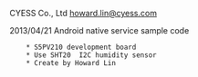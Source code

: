 
CYESS Co., Ltd  howard.lin@cyess.com

2013/04/21
	Android native service sample code
	
		* S5PV210 development board
		* Use SHT20  I2C humidity sensor
		* Create by Howard Lin
